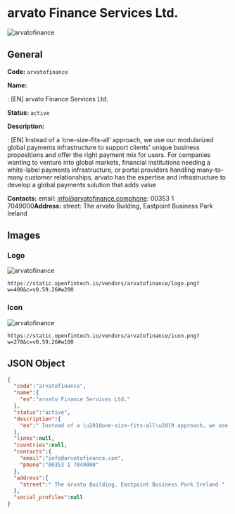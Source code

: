 
# arvato Finance Services Ltd. 
![arvatofinance](https://static.openfintech.io/vendors/arvatofinance/logo.png?w=400&c=v0.59.26#w200)  

## General 
 
**Code:** `arvatofinance` 
 
**Name:** 
 
:	[EN] arvato Finance Services Ltd. 
 
**Status:** `active` 
 
**Description:** 
 
: [EN]  Instead of a ‘one-size-fits-all’ approach, we use our modularized global payments infrastructure to support clients’ unique business propositions and offer the right payment mix for users. For companies wanting to venture into global markets, financial institutions needing a white-label payments infrastructure, or portal providers handling many-to-many customer relationships, arvato has the expertise and infrastructure to develop a global payments solution that adds value  
 
**Contacts:** 
email: info@arvatofinance.comphone: 00353 1 7049000**Address:** 
street:  The arvato Building, Eastpoint Business Park Ireland  

## Images 

### Logo 
 
![arvatofinance](https://static.openfintech.io/vendors/arvatofinance/logo.png?w=400&c=v0.59.26#w200)  

```
https://static.openfintech.io/vendors/arvatofinance/logo.png?w=400&c=v0.59.26#w200
```  

### Icon 
 
![arvatofinance](https://static.openfintech.io/vendors/arvatofinance/icon.png?w=278&c=v0.59.26#w100)  

```
https://static.openfintech.io/vendors/arvatofinance/icon.png?w=278&c=v0.59.26#w100
```  

## JSON Object 

```json
{
  "code":"arvatofinance",
  "name":{
    "en":"arvato Finance Services Ltd."
  },
  "status":"active",
  "description":{
    "en":" Instead of a \u2018one-size-fits-all\u2019 approach, we use our modularized global payments infrastructure to support clients\u2019 unique business propositions and offer the right payment mix for users.\u00a0For companies wanting to venture into global markets, financial institutions needing a white-label payments infrastructure, or portal providers handling many-to-many customer relationships, arvato has the expertise and infrastructure to develop a\u00a0global payments\u00a0solution that adds value "
  },
  "links":null,
  "countries":null,
  "contacts":{
    "email":"info@arvatofinance.com",
    "phone":"00353 1 7049000"
  },
  "address":{
    "street":" The arvato Building, Eastpoint Business Park Ireland "
  },
  "social_profiles":null
}
```  
